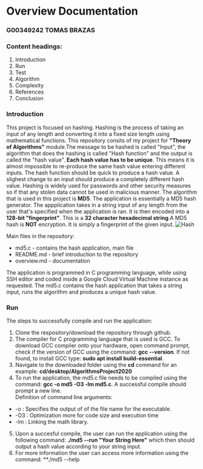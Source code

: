 
# Overview Documentation
### G00349242 TOMAS BRAZAS
### Content headings:
1. Introduction
2. Run
3. Test
4. Algorithm
5. Complexity
6. References
7. Conclusion
### Introduction
  This project is focused on hashing. Hashing is the process of taking an input of any length and converting it into a fixed size
length using mathematical functions. This repository consits of my project for **"Theory of Algorithms"** module.The message to be hashed is called "Input", the algorithm that does the hashing is called "Hash function" and the output is called the "hash value". **Each hash value has to be unique**. This means it is almost impossible to re-produce the same hash value entering different inputs. The hash function should be quick to produce a hash value. A slighest change to an input should produce a completely different hash value. Hashing is widely used for passwords and other security measures so if that any stolen data cannot be used in malicious manner. The algorithm that is used in this project is **MD5**. The application is essentially a MD5 hash generator.
The appplication takes in a string input of any length from the user that's specified when the application is ran. It is then encoded into a **128-bit "fingerprint"**. This is a **32 character hexadecimal string**.A MD5 hash is **NOT** encryption. It is simply a fingerprint of the given input. ![Hash](https://miro.medium.com/max/1400/1*aZh9gQlawdGcwSrCO0KOeA.png)

Main files in the repository:
* md5.c - contains the hash application, main file
* README.md - brief introduction to the repository
* overview.md - documentation

The application is programmed in C programming language, while using SSH editor and coded inside a Google Cloud Virtual Machine instance as requested. The md5.c contains the hash application that takes a string input, runs the algorithm and produces a unique hash value.

### Run
The steps to successfully compile and run the application: <br>
1. Clone the respository/download the repository through github.
2. The compiler for C programming language that is used is GCC. To download GCC compiler onto your hardware, open command prompt, check if the version of GCC using the command: **gcc --version**. If not found, to install GCC type: **sudo apt install build-essential**.
3. Navigate to the downloaded folder using the **cd** command for an example: **cd/desktop/AlgorithmsProject2020**
4. To run the application, the md5.c file needs to be compiled using the command: **gcc -o md5 -O3 -lm md5.c**. A successful compile should prompt a new line. <br>
Definition of command line arguments: 
* -o : Specifies the output of of the file name for the executable.
* -O3 : Optimization more for code size and execution time
* -lm : Linking the math library.
5. Upon a succesful compile, the user can run the application using the following command: **./md5 --run "Your String Here"** which then should output a hash value according to your string input.
6. For more information the user can access more information using the command: **./md5 --help
